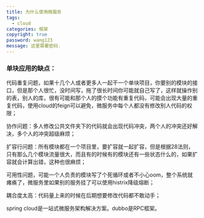 ```yaml
---
title: 为什么使用微服务
tags:
  - cloud
categories: 框架
copyright: true
password: wang123
message: 这里需要密码.
---
```




### 单块应用的缺点：

代码重复问题，如果十几个人或者更多人一起干一个单块项目，你要别的模块的接口，但是那个人很忙，没时间写，拖了很长时间你可能就自己写了，这样就操作别的表，别人的库，很有可能和那个人的摸个功能有重复代码，可能会出现大量的重复代码，使用cloud的feign可以避免，微服务中每个人都没有修改别人代码的权限；

协作问题：多人修改公共文件夹下的代码就会出现代码冲突，两个人的冲突还好解决，多个人的冲突超级麻烦；

扩容行问题：所有模块都在一个项目里，要扩容就一起扩容，但是根据28法则，只有那么几个模块流量很大，而且有的时候有的模块还有一些状态什么的，如果扩容就会计算出错，这种也很麻烦；

可用性问题，可能一个人负责的模块写了个死循环或者不小心oom，整个系统就瘫痪了，微服务里如果别的服务挂了可以使用histrix降级熔断；

耦合度太高：代码量上来的时候在后期想要修改代码都不敢动手；

spring cloud是一站式微服务架构解决方案。dubbo是RPC框架。